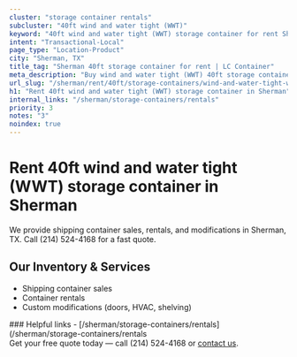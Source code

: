 ```yaml
---
cluster: "storage container rentals"
subcluster: "40ft wind and water tight (WWT)"
keyword: "40ft wind and water tight (WWT) storage container for rent Sherman, TX"
intent: "Transactional-Local"
page_type: "Location-Product"
city: "Sherman, TX"
title_tag: "Sherman 40ft storage container for rent | LC Container"
meta_description: "Buy wind and water tight (WWT) 40ft storage container rent with local delivery in Sherman, TX. LC Container — local Since 2003. Request a fast quote today."
url_slug: "/sherman/rent/40ft/storage-containers/wind-and-water-tight-wwt"
h1: "Rent 40ft wind and water tight (WWT) storage container in Sherman"
internal_links: "/sherman/storage-containers/rentals"
priority: 3
notes: "3"
noindex: true
---
```


# Rent 40ft wind and water tight (WWT) storage container in Sherman

We provide shipping container sales, rentals, and modifications in Sherman, TX. Call (214) 524-4168 for a fast quote.

## Our Inventory & Services
- Shipping container sales
- Container rentals
- Custom modifications (doors, HVAC, shelving)

<div data-section="internal-links">
### Helpful links
- [/sherman/storage-containers/rentals](/sherman/storage-containers/rentals
</div>

<div data-section="cta">
Get your free quote today — call (214) 524-4168 or <a href="/contact">contact us</a>.
</div>

<script type="application/ld+json">{"@context":"https://schema.org","@type":"FAQPage","mainEntity":[{"@type":"Question","name":"How much does delivery cost in Sherman, TX?","acceptedAnswer":{"@type":"Answer","text":"Delivery costs vary by distance and container size. Most deliveries in Sherman, TX range from $150-$300. Call (214) 524-4168 for an exact quote based on your specific location."}},{"@type":"Question","name":"Do you offer financing or payment plans?","acceptedAnswer":{"@type":"Answer","text":"We accept major credit cards, checks, and can discuss commercial terms for bulk purchases. Call (214) 524-4168 to discuss options."}},{"@type":"Question","name":"Can you customize containers in Sherman, TX?","acceptedAnswer":{"@type":"Answer","text":"Yes — we perform modifications like doors, HVAC, insulation, and shelving. Request a custom quote at (214) 524-4168 or via our contact form."}}]}</script>
